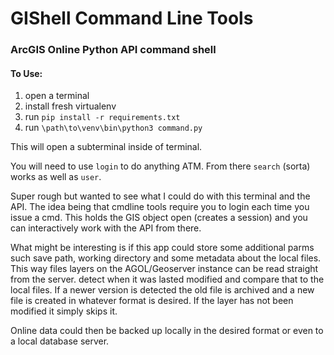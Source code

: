 # GIShell Command Line Tools
### ArcGIS Online Python API command shell

#### To Use:


1) open a terminal
1) install fresh virtualenv
2) run `pip install -r requirements.txt`
3) run `\path\to\venv\bin\python3 command.py` 

This will open a subterminal inside of terminal.

You will need to use `login` to do anything ATM.
From there `search` (sorta) works as well as `user`.

Super rough but wanted to see what I could do with this terminal and the API.
The idea being that cmdline tools require you to login each time you issue a cmd.
This holds the GIS object open (creates a session) and you can interactively work with the API from there. 

What might be interesting is if this app could store some additional parms such save path, 
working directory and some metadata about the local files.
This way files layers on the AGOL/Geoserver instance can be read straight from the server.
detect when it was lasted modified and compare that to the local files.
If a newer version is detected the old file is archived and a new file is created in whatever format is desired.
If the layer has not been modified it simply skips it.

Online data could then be backed up locally in the desired format or even to a local database server. 